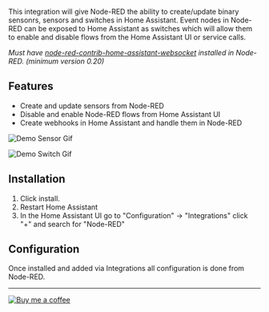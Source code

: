 This integration will give Node-RED the ability to create/update binary sensonrs, sensors and switches in Home Assistant. Event nodes in Node-RED can be exposed to Home Assistant as switches which will allow them to enable and disable flows from the Home Assistant UI or service calls.

_Must have [node-red-contrib-home-assistant-websocket](https://github.com/zachowj/node-red-contrib-home-assistant-websocket) installed in Node-RED. (minimum version 0.20)_

## Features
* Create and update sensors from Node-RED
* Disable and enable Node-RED flows from Home Assistant UI
* Create webhooks in Home Assistant and handle them in Node-RED

![Demo Sensor Gif](https://user-images.githubusercontent.com/37859597/70391071-f9c4f200-1985-11ea-863a-4736217bdb91.gif)

![Demo Switch Gif](https://user-images.githubusercontent.com/37859597/70391074-fcbfe280-1985-11ea-9331-b045d8538371.gif)

## Installation

1. Click install.
2. Restart Home Assistant
3. In the Home Assistant UI go to "Configuration" -> "Integrations" click "+" and search for "Node-RED"

## Configuration

Once installed and added via Integrations all configuration is done from Node-RED.

---

[![Buy me a coffee](https://www.buymeacoffee.com/assets/img/custom_images/orange_img.png)](https://buymeacoff.ee/zachowj)
